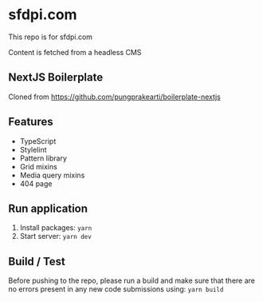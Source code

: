 # sfdpi.com

This repo is for sfdpi.com

Content is fetched from a headless CMS

## NextJS Boilerplate

Cloned from https://github.com/pungprakearti/boilerplate-nextjs

## Features

- TypeScript
- Stylelint
- Pattern library
- Grid mixins
- Media query mixins
- 404 page

## Run application

1. Install packages: `yarn`
1. Start server: `yarn dev`

## Build / Test

Before pushing to the repo, please run a build and make sure that there are no errors present in any new code submissions using: `yarn build`
